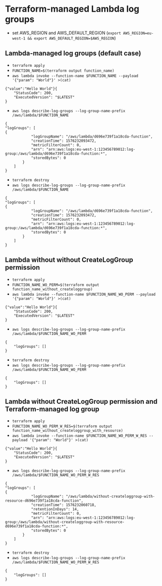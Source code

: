 # Terraform-managed Lambda log groups

* set AWS_REGION and AWS_DEFAULT_REGION (```export AWS_REGION=eu-west-1 && export AWS_DEFAULT_REGION=$AWS_REGION```)

## Lambda-managed log groups (default case)

* ```terraform apply```
* ```FUNCTION_NAME=$(terraform output function_name)```
* ```aws lambda invoke --function-name $FUNCTION_NAME --payload '{"param": "World"}' >(cat)```

```
{"value":"Hello World"}{
    "StatusCode": 200,
    "ExecutedVersion": "$LATEST"
}
```

* ```aws logs describe-log-groups --log-group-name-prefix /aws/lambda/$FUNCTION_NAME```

```
{
"logGroups": [
{
            "logGroupName": "/aws/lambda/d696e739f1a18cda-function",
            "creationTime": 1576232093472,
            "metricFilterCount": 0,
            "arn": "arn:aws:logs:eu-west-1:123456789012:log-group:/aws/lambda/d696e739f1a18cda-function:*",
            "storedBytes": 0
        }
    ]
}
```

* ```terraform destroy```
* ```aws logs describe-log-groups --log-group-name-prefix /aws/lambda/$FUNCTION_NAME```

```
{
"logGroups": [
{
            "logGroupName": "/aws/lambda/d696e739f1a18cda-function",
            "creationTime": 1576232093472,
            "metricFilterCount": 0,
            "arn": "arn:aws:logs:eu-west-1:123456789012:log-group:/aws/lambda/d696e739f1a18cda-function:*",
            "storedBytes": 0
        }
    ]
}
```

## Lambda without without CreateLogGroup permission

* ```terraform apply```
* ```FUNCTION_NAME_WO_PERM=$(terraform output function_name_without_createloggroup)```
* ```aws lambda invoke --function-name $FUNCTION_NAME_WO_PERM --payload '{"param": "World"}' >(cat)```

```
{"value":"Hello World"}{
    "StatusCode": 200,
    "ExecutedVersion": "$LATEST"
}
```

* ```aws logs describe-log-groups --log-group-name-prefix /aws/lambda/$FUNCTION_NAME_WO_PERM```

```
{
    "logGroups": []
}
```

* ```terraform destroy```
* ```aws logs describe-log-groups --log-group-name-prefix /aws/lambda/$FUNCTION_NAME_WO_PERM```

```
{
    "logGroups": []
}
```

## Lambda without CreateLogGroup permission and Terraform-managed log group

* ```terraform apply```
* ```FUNCTION_NAME_WO_PERM_W_RES=$(terraform output function_name_without_createloggroup_with_resource)```
* ```aws lambda invoke --function-name $FUNCTION_NAME_WO_PERM_W_RES --payload '{"param": "World"}' >(cat)```

```
{"value":"Hello World"}{
    "StatusCode": 200,
    "ExecutedVersion": "$LATEST"
}
```

* ```aws logs describe-log-groups --log-group-name-prefix /aws/lambda/$FUNCTION_NAME_WO_PERM_W_RES```

```
{
"logGroups": [
{
            "logGroupName": "/aws/lambda/without-createloggroup-with-resource-d696e739f1a18cda-function",
            "creationTime": 1576232060718,
            "retentionInDays": 14,
            "metricFilterCount": 0,
            "arn": "arn:aws:logs:eu-west-1:123456789012:log-group:/aws/lambda/without-createloggroup-with-resource-d696e739f1a18cda-function:*",
            "storedBytes": 0
        }
    ]
}
```

* ```terraform destroy```
* ```aws logs describe-log-groups --log-group-name-prefix /aws/lambda/$FUNCTION_NAME_WO_PERM_W_RES```

```
{
    "logGroups": []
}
```
